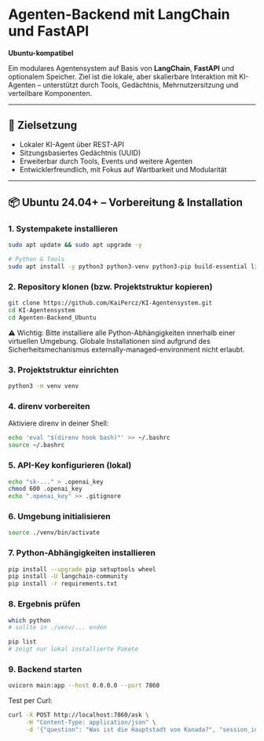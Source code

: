 # Agenten-Backend mit LangChain und FastAPI 
**Ubuntu-kompatibel**

Ein modulares Agentensystem auf Basis von **LangChain**, **FastAPI** und optionalem Speicher. Ziel ist die lokale, aber skalierbare Interaktion mit KI-Agenten – unterstützt durch Tools, Gedächtnis, Mehrnutzersitzung und verteilbare Komponenten.

---

## 🚀 Zielsetzung

- Lokaler KI-Agent über REST-API
- Sitzungsbasiertes Gedächtnis (UUID)
- Erweiterbar durch Tools, Events und weitere Agenten
- Entwicklerfreundlich, mit Fokus auf Wartbarkeit und Modularität

---

## 📦 Ubuntu 24.04+ – Vorbereitung & Installation

### 1. Systempakete installieren
```bash
sudo apt update && sudo apt upgrade -y

# Python & Tools
sudo apt install -y python3 python3-venv python3-pip build-essential libssl-dev libffi-dev git curl direnv
```

### 2. Repository klonen (bzw. Projektstruktur kopieren)
```bash
git clone https://github.com/KaiPercz/KI-Agentensystem.git
cd KI-Agentensystem
cd Agenten-Backend_Ubuntu
```

⚠️ Wichtig: Bitte installiere alle Python-Abhängigkeiten innerhalb einer virtuellen Umgebung. Globale Installationen sind aufgrund des Sicherheitsmechanismus externally-managed-environment nicht erlaubt.

### 3. Projektstruktur einrichten
```bash
python3 -m venv venv
```

### 4. direnv vorbereiten
Aktiviere direnv in deiner Shell:
```bash
echo 'eval "$(direnv hook bash)"' >> ~/.bashrc
source ~/.bashrc
```

### 5. API-Key konfigurieren (lokal)
```bash
echo "sk-..." > .openai_key
chmod 600 .openai_key
echo ".openai_key" >> .gitignore
```

### 6. Umgebung initialisieren
```bash
source ./venv/bin/activate
```

### 7. Python-Abhängigkeiten installieren
```bash
pip install --upgrade pip setuptools wheel
pip install -U langchain-community
pip install -r requirements.txt
```

### 8. Ergebnis prüfen
```bash
which python
# sollte in ./venv/... enden

pip list
# zeigt nur lokal installierte Pakete
```

### 9. Backend starten
```bash
uvicorn main:app --host 0.0.0.0 --port 7860
```

Test per Curl:
```bash
curl -X POST http://localhost:7860/ask \
     -H "Content-Type: application/json" \
     -d '{"question": "Was ist die Hauptstadt von Kanada?", "session_id": "demo-uuid"}'
```
